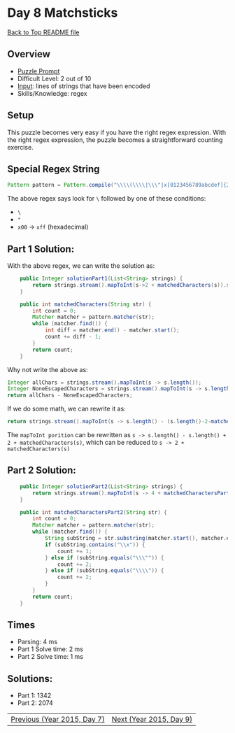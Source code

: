 # Day 8 Matchsticks

[Back to Top README file](../../../README.md)

## Overview

* [Puzzle Prompt](https://adventofcode.com/2015/day/8)
* Difficult Level: 2 out of 10
* [Input](https://adventofcode.com/2015/day/8/input): lines of strings that have been encoded
* Skills/Knowledge: regex

## Setup

This puzzle becomes very easy if you have the right regex expression. With the 
right regex expression, the puzzle becomes a straightforward counting exercise.

## Special Regex String

```java
Pattern pattern = Pattern.compile("\\\\(\\\\|\\\"|x[0123456789abcdef]{2})");
```

The above regex says look for `\` followed by one of these conditions:
* `\`
* `"`
* `x00` -> `xff` (hexadecimal)


## Part 1 Solution:

With the above regex, we can write the solution as:

```java
    public Integer solutionPart1(List<String> strings) {
        return strings.stream().mapToInt(s->2 + matchedCharacters(s)).sum();
    }

    public int matchedCharacters(String str) {
        int count = 0;
        Matcher matcher = pattern.matcher(str);
        while (matcher.find()) {
            int diff = matcher.end() - matcher.start();
            count += diff - 1;
        }
        return count;
    }

```

Why not write the above as:

```java
Integer allChars = strings.stream().mapToInt(s -> s.length());
Integer NoneEscapedCharacters = strings.stream().mapToInt(s -> s.length()-2-matchedCharacters(s)).sum();
return allChars - NoneEscapedCharacters;
```

If we do some math, we can rewrite it as:
```java
return strings.stream().mapToInt(s -> s.length() - (s.length()-2-matchedCharacters(s))).sum();
```

The `mapToInt porition` can be rewritten as `s -> s.length() - s.length() + 2 + matchedCharacters(s)`,
which can be reduced to `s -> 2 + matchedCharacters(s)`


## Part 2 Solution:

```java
    public Integer solutionPart2(List<String> strings) {
        return strings.stream().mapToInt(s -> 4 + matchedCharactersPart2(s)).sum();
    }

    public int matchedCharactersPart2(String str) {
        int count = 0;
        Matcher matcher = pattern.matcher(str);
        while (matcher.find()) {
            String subString = str.substring(matcher.start(), matcher.end());
            if (subString.contains("\\x")) {
                count += 1;
            } else if (subString.equals("\\\"")) {
                count += 2;
            } else if (subString.equals("\\\\")) {
                count += 2;
            }
        }
        return count;
    }

```


## Times

* Parsing: 4 ms
* Part 1 Solve time: 2 ms
* Part 2 Solve time: 1 ms

## Solutions: 

* Part 1: 1342
* Part 2: 2074

| | |
|:---|---:|
|[Previous (Year 2015, Day 7)](../../year2015/day07/README.md)|[Next (Year 2015, Day 9)](../../year2015/day09/README.md)|
